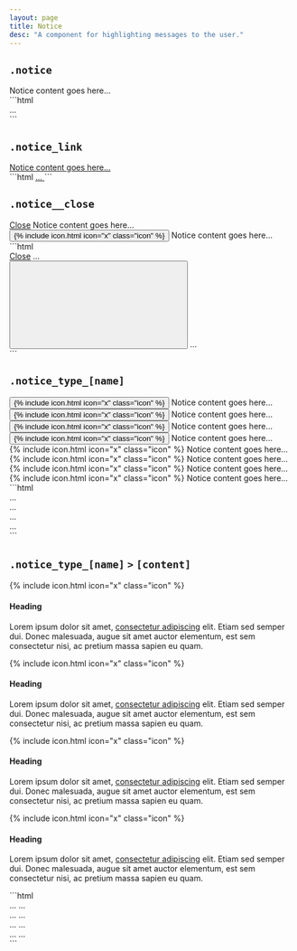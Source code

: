 ```yaml
---
layout: page
title: Notice
desc: "A component for highlighting messages to the user."
---
```


## `.notice`

<div class="demo grid grid_md">
  <div class="grid__item">
  <div class="demo__render">
    <div class="notice">
      Notice content goes here...
    </div>
  </div>
  </div>
  <div class="grid__item size_6">
  <div class="demo__code" markdown="1">
```html
<div class="notice">
  ...
</div>
```
  </div>
  </div>
</div>

## `.notice_link`

<div class="demo grid grid_md">
  <div class="grid__item">
  <div class="demo__render">
    <a href="#" class="notice notice_link">
      Notice content goes here...
    </a>
  </div>
  </div>
  <div class="grid__item size_6">
  <div class="demo__code" markdown="1">
```html
<a href="#" class="notice notice_link">
  ...
</a>
```
  </div>
  </div>
</div>

## `.notice__close`

<div class="demo grid grid_md">
  <div class="grid__item">
  <div class="demo__render type">
    <div class="notice" data-dismissible>
      <span class="notice__close" data-dismiss>
        <a href="#" class="link">Close</a>
      </span>
      Notice content goes here...
    </div>
    <div class="notice" data-dismissible>
      <button class="notice__close icon-action" data-dismiss>
      {% include icon.html icon="x" class="icon" %}
      </button>
      Notice content goes here...
    </div>
  </div>
  </div>
  <div class="grid__item size_6">
  <div class="demo__code" markdown="1">
```html
<div class="notice" data-dismissible>
  <span class="notice__close" data-dismiss>
    <a href="#" class="link">Close</a>
  </span>
  ...
</div>

<div class="notice" data-dismissible>
  <button class="notice__close icon-action" data-dismiss>
    <svg role="img" class="icon">
      <use xlink:href="#x"></use>
    </svg>
  </button>
  ...
</div>
```
  </div>
  </div>
</div>

## `.notice_type_[name]`

<div class="demo grid grid_md">
  <div class="grid__item">
  <div class="demo__render spacing">
    <div class="notice notice_type_primary" data-dismissible>
      <button class="notice__close icon-action" data-dismiss>
      {% include icon.html icon="x" class="icon" %}
      </button>
      Notice content goes here...
    </div>
    <div class="notice notice_type_secondary" data-dismissible>
      <button class="notice__close icon-action" data-dismiss>
      {% include icon.html icon="x" class="icon" %}
      </button>
      Notice content goes here...
    </div>
    <div class="notice notice_type_light" data-dismissible>
      <button class="notice__close icon-action icon-action_color_fade" data-dismiss>
      {% include icon.html icon="x" class="icon" %}
      </button>
      Notice content goes here...
    </div>
    <div class="notice notice_type_dark" data-dismissible>
      <button class="notice__close icon-action icon-action_color_light" data-dismiss>
      {% include icon.html icon="x" class="icon" %}
      </button>
      Notice content goes here...
    </div>
    <div class="notice notice_type_info" data-dismissible>
      <span class="notice__close" data-dismiss>
      {% include icon.html icon="x" class="icon" %}
      </span>
      Notice content goes here...
    </div>
    <div class="notice notice_type_success" data-dismissible>
      <span class="notice__close" data-dismiss>
      {% include icon.html icon="x" class="icon" %}
      </span>
      Notice content goes here...
    </div>
    <div class="notice notice_type_caution" data-dismissible>
      <span class="notice__close" data-dismiss>
      {% include icon.html icon="x" class="icon" %}
      </span>
      Notice content goes here...
    </div>
    <div class="notice notice_type_danger" data-dismissible>
      <span class="notice__close" data-dismiss>
      {% include icon.html icon="x" class="icon" %}
      </span>
      Notice content goes here...
    </div>
  </div>
  </div>
  <div class="grid__item size_6">
  <div class="demo__code" markdown="1">
```html
<div class="notice notice_type_info">
  ...
</div>

<div class="notice notice_type_success">
  ...
</div>

<div class="notice notice_type_caution">
  ...
</div>

<div class="notice notice_type_danger">
  ...
</div>
```
  </div>
  </div>
</div>

## `.notice_type_[name]` `>` `[content]`

<div class="demo grid grid_md">
  <div class="grid__item">
  <div class="demo__render type">
    <div class="notice notice_type_info" data-dismissible>
      <span class="notice__close" data-dismiss>
      {% include icon.html icon="x" class="icon" %}
      </span>
      <h4>Heading</h4>
      <p>Lorem ipsum dolor sit amet, <a href="#">consectetur adipiscing</a> elit. Etiam sed semper dui. Donec malesuada, augue sit amet auctor elementum, est sem consectetur nisi, ac pretium massa sapien eu quam.</p>
    </div>
    <div class="notice notice_type_success" data-dismissible>
      <span class="notice__close" data-dismiss>
      {% include icon.html icon="x" class="icon" %}
      </span>
      <h4>Heading</h4>
      <p>Lorem ipsum dolor sit amet, <a href="#">consectetur adipiscing</a> elit. Etiam sed semper dui. Donec malesuada, augue sit amet auctor elementum, est sem consectetur nisi, ac pretium massa sapien eu quam.</p>
    </div>
    <div class="notice notice_type_caution" data-dismissible>
      <span class="notice__close" data-dismiss>
      {% include icon.html icon="x" class="icon" %}
      </span>
      <h4>Heading</h4>
      <p>Lorem ipsum dolor sit amet, <a href="#">consectetur adipiscing</a> elit. Etiam sed semper dui. Donec malesuada, augue sit amet auctor elementum, est sem consectetur nisi, ac pretium massa sapien eu quam.</p>
    </div>
    <div class="notice notice_type_danger" data-dismissible>
      <span class="notice__close" data-dismiss>
      {% include icon.html icon="x" class="icon" %}
      </span>
      <h4>Heading</h4>
      <p>Lorem ipsum dolor sit amet, <a href="#">consectetur adipiscing</a> elit. Etiam sed semper dui. Donec malesuada, augue sit amet auctor elementum, est sem consectetur nisi, ac pretium massa sapien eu quam.</p>
    </div>
  </div>
  </div>
  <div class="grid__item size_6">
  <div class="demo__code" markdown="1">
```html
<div class="notice notice_type_info" data-dismissible>
  <span class="notice__close" data-dismiss>
    ...
  </span>
    ...
</div>

<div class="notice notice_type_success" data-dismissible>
  <span class="notice__close" data-dismiss>
    ...
  </span>
    ...
</div>

<div class="notice notice_type_caution" data-dismissible>
  <span class="notice__close" data-dismiss>
    ...
  </span>
    ...
</div>

<div class="notice notice_type_danger" data-dismissible>
  <span class="notice__close" data-dismiss>
    ...
  </span>
    ...
</div>
```
  </div>
  </div>
</div>
